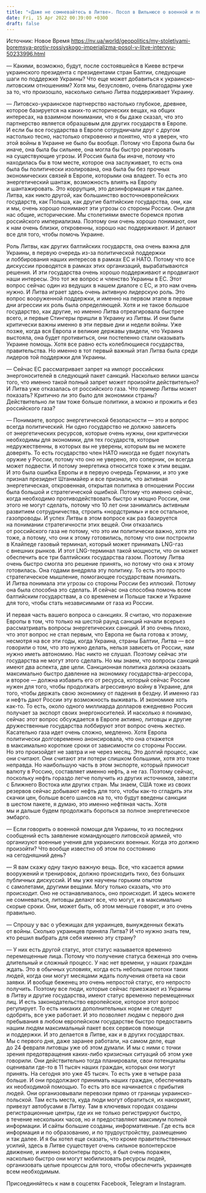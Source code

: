 ```yaml
---
title: "«Даже не сомневайтесь в Литве». Посол в Вильнюсе о военной и политической поддержке Украины — интервью"
date: Fri, 15 Apr 2022 00:39:00 +0300
draft: false
---
```

Источник: Новое Время https://nv.ua/world/geopolitics/my-stoletiyami-boremsya-protiv-rossiyskogo-imperializma-posol-v-litve-intervyu-50233996.html


— Какими, возможно, будут, после состоявшейся в Киеве встречи украинского президента с президентами стран Балтии, следующие шаги по поддержке Украины? Что еще может добавиться к украинско-литовским отношениям? Хотя мы, безусловно, очень благодарны уже за то, что произошло, насколько сильно Литва поддерживает Украину.

— Литовско-украинское партнерство настолько глубокое, древнее, которое базируется на каких-то исторических вещах, на общих интересах, на взаимном понимании, что я бы даже сказал, что это партнерство является образцовым для других государств в Европе. И если бы все государства в Европе сотрудничали друг с другом настолько тесно, настолько откровенно и понятно, что я уверен, что этой войны в Украине не было бы вообще. Потому что Европа была бы иначе, она была бы сильнее, она могла бы быстро реагировать на существующие угрозы. И Россия была бы иначе, потому что находилась бы в том месте, которое она заслуживает, то есть она была бы политически изолирована, она была бы без прочных экономических связей в Европе, которыми она владеет. То есть это энергетический шантаж, возможность влиять на Европу и шантажировать. Это коррупция, это дезинформация и так далее. Литва, как никто другой, как большинство восточноевропейских государств, как Польша, как другие балтийские государства, они, как и мы, очень хорошо понимают эти угрозы со стороны России. Они для нас общие, исторические. Мы столетиями вместе боремся против российского империализма. Поэтому они очень хорошо понимают, они к нам очень близки, откровенны, хорошо нас поддерживают. И делают все для того, чтобы помочь Украине.

Роль Литвы, как других балтийских государств, она очень важна для Украины, в первую очередь из-за политической поддержки и лоббирования наших интересов в рамках ЕС и НАТО. Потому что все дискуссии проводятся в рамках этих организаций, вырабатываются решения. И эти государства очень хорошо поддерживают и продвигают наши интересы. Это тот же вопрос и членство Украины в ЕС. Этот вопрос сейчас один из ведущих в нашем диалоге с ЕС, и это нам очень нужно. И Литва играет здесь очень активную лидерскую роль. Это вопрос вооруженной поддержки, и именно на первом этапе в первые дни агрессии их роль была определяющей. Хотя и не такое большое государство, как другие, но именно Литва отреагировала быстрее всего, и первые Cтингеры пришли в Украину из Литвы. И они были критически важны именно в эти первые дни и недели войны. Уже позже, когда вся Европа и великие державы увидели, что Украина выстояла, она будет противиться, они постепенно стали оказывать Украине помощь. Хотя все равно есть колеблющиеся государства, правительства. Но именно в тот первый важный этап Литва была среди лидеров той поддержки для Украины.

— Сейчас ЕС рассматривает запрет на импорт российских энергоносителей в следующий пакет санкций. Насколько велики шансы того, что именно такой полный запрет может произойти действительно? И Литва уже отказалась от российского газа. Что пример Литвы может показать? Критично ли это было для экономики страны? Действительно ли там тоже больше политики, а можно и прожить и без российского газа?

— Понимаете, вопрос энергетической безопасности — это и вопрос всегда политический. Ни одно государство не должно зависеть от энергетических ресурсов, которые очень нужны, они критически необходимы для экономики, для тех государств, которые недружественны, в которых вы не уверены, которым вы не можете доверять. То есть государство член НАТО никогда не будет покупать оружие у России, потому что оно не уверено, это соперник, он всегда может подвести. И потому энергетика относится тоже к этим вещам. И это была ошибка Европы и в первую очередь Германии, и это уже признал президент Штанмайер и все признали, что активная энергетическая, откровенная, открытая политика в отношении России была большой и стратегической ошибкой. Потому что именно сейчас, когда необходимо противодействовать быстро и мощно России, они этого не могут сделать, потому что 10 лет они занимались активным развитием сотрудничества, строить «нордстримы» и все остальное, газопроводы. И успех Литвы в этом вопросе как раз базируется на понимании стратегичности этих вещей. Они отказались от российского газа не потому, что это им политически важно, хотя это тоже, а потому, что они к этому готовились, потому что они построили в Клайпеде газовый терминал, который может принимать LNG-газ с внешних рынков. И этот LNG-терминал такой мощности, что он может обеспечить все три балтийских государства газом. Поэтому Литва очень быстро смогла это решение принять, но потому что она к этому готовилась. Она годами внедряла эту политику. То есть это просто стратегическое мышление, помогающее государствам понимать. И Литва понимала эти угрозы со стороны России без иллюзий. Потому она была способна это сделать. И сейчас она способна помочь всем балтийским государствам, а со временем и Польше также и Украине для того, чтобы стать независимыми от газа из России.

И первая часть вашего вопроса о санкциях. Я считаю, что поражение Европы в том, что только на шестой раунд санкций начали всерьез рассматривать вопросы энергетических санкций. И это очень плохо, что этот вопрос не стал первым, что Европа не была готова к этому, несмотря на все эти годы, когда Украина, страны Балтии, Литва — все говорили о том, что это нужно делать, нельзя зависеть от России, нам нужно иметь автономию. Нас никто не слушал. Поэтому сейчас эти государства не могут этого сделать. Но мы знаем, что вопросы санкций имеют два аспекта, две цели. Санкционная политика должна оказать максимально быстро давление на экономику государства-агрессора, и второе — должна избавить его от ресурса, который сейчас России нужен для того, чтобы продолжать агрессивную войну в Украине, для того, чтобы держать свою экономику от падения в бездну. И именно газ и нефть дают России эту возможность выживать. И экономике хоть как-то. То есть, около одного миллиарда долларов ежедневно Россия получает за экспорт своих энергоносителей. И насколько я понимаю, сейчас этот вопрос обсуждается в Европе активно, литовцы и другие дружественные государства лоббируют этот вопрос очень жестко. Касательно газа идет очень сложно, медленно. Хотя Европа политически долговременно анонсировала, что она откажется в максимально короткие сроки от зависимости со стороны России. Но это произойдет не завтра и не через месяц. Это долгий процесс, как они считают. Они считают эти потери слишком большими, хотя это тоже неправда. Но наибольшую часть в этом экспорте, который приносит валюту в Россию, составляет именно нефть, а не газ. Поэтому сейчас, поскольку нефть гораздо легче получить из других источников, завезти с Ближнего Востока или других стран. Мы знаем, США тоже из своих резервов сейчас добывают нефть для того, чтобы как-то сгладить эти скачки цен, больше всего шансов на то, что будут введены санкции в шестом пакете, я думаю, это именно нефтяная часть. Хотя мы и дальше будем продолжать бороться за полное энергетическое эмбарго.

— Если говорить о военной помощи для Украины, то из последних сообщений есть заявление командующего литовской армией, что организуют военные учения для украинских военных. Когда это должно произойти? Что вообще известно об этом по состоянию на сегодняшний день?

— Я вам скажу одну такую важную вещь. Все, что касается армии вооружений и тренировок, должно происходить тихо, без больших публичных дискуссий. И мы уже научены горьким опытом с самолетами, другими вещами. Могу только сказать, что это происходит. Оно не останавливалось, оно происходит. И здесь можете не сомневаться, литовцы делают все, что могут, и в максимально скорые сроки. Они, может быть, об этом меньше говорят, и это очень правильно.

— Спрошу у вас о убежищах для украинцев, вынужденных бежать от войны. Сколько украинцев приняла Литва? И что нужно знать тем, кто решил выбрать для себя именно эту страну?

— У них есть другой статус, этот статус называется временно перемещенные лица. Потому что получение статуса беженца это очень длительный и сложный процесс. У нас нет времени, у наших граждан ждать. Это в обычных условиях, когда есть небольшие потоки таких людей, когда они могут месяцами ждать получения ответа на свои заявки. И вообще беженец это очень непростой статус, его непросто получить. Поэтому все люди, которые сейчас приезжают из Украины в Литву и другие государства, имеют статус временно перемещенных лиц. И есть законодательство европейское, которое этот вопрос регулирует. То есть никаких дополнительных норм не следует одобрять, все уже работает. И это позволяет людям с первого дня пребывания в любом европейском государстве быстро предоставить нашим людям максимальный пакет всех сервисов помощи и поддержки. И это делается в Литве, как и в других государствах. Мы с первого дня, даже заранее работали, на самом деле, еще до 24 февраля литовцы уже об этом думали. И мы с ними с точки зрения предотвращения каких-либо кризисных ситуаций об этом уже говорили. Они действительно тогда планировали, свои потенциалы оценивали где-то в 11 тысяч наших граждан, которых они могут принять. На сегодня это уже 45 тысяч. То есть уже в четыре раза больше. И они продолжают принимать наших граждан, обеспечивать их необходимой помощью. То есть это все начинается с прибытия людей. Они организовывали перевозки прямо от границы украинско-польской. Там есть места, куда люди могут обратиться, их накормят, привезут автобусами в Литву. Там в ключевых городах созданы регистрационные центры, где их не только регистрируют быстро, в течение нескольких часов, но и предоставляют максимум полной информации. И сайты большие созданы, информативные. Где есть вся информация и по образованию, и по трудоустройству, размещению и так далее. И я бы хотел еще сказать, что кроме правительственных усилий, здесь в Литве существует очень сильное волонтерское движение, и именно волонтеры просто, я был очень поражен, насколько быстро они могут мобилизовать ресурсы людей, организовать целые процессы для того, чтобы обеспечить украинцев всем необходимым.

Присоединяйтесь к нам в соцсетях Facebook, Telegram и Instagram.
